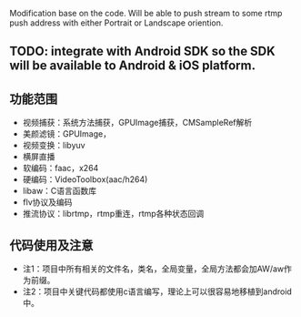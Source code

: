 
Modification base on the code. Will be able to push stream to some rtmp push address with either Portrait or Landscape oriention.

TODO: integrate with Android SDK so the SDK will be available to Android & iOS platform.
---
功能范围
---
- 视频捕获：系统方法捕获，GPUImage捕获，CMSampleRef解析
- 美颜滤镜：GPUImage，
- 视频变换：libyuv
- 横屏直播
- 软编码：faac，x264
- 硬编码：VideoToolbox(aac/h264)
- libaw：C语言函数库
- flv协议及编码
- 推流协议：librtmp，rtmp重连，rtmp各种状态回调

代码使用及注意
---

- 注1：项目中所有相关的文件名，类名，全局变量，全局方法都会加AW/aw作为前缀。
- 注2：项目中关键代码都使用c语言编写，理论上可以很容易地移植到android中。
